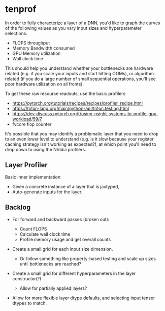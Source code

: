 # tenprof

In order to fully characterize a layer of a DNN, you'd like to graph the curves of the following values as you vary input sizes and hyperparameter selections:

- FLOPS throughput
- Memory Bandwidth consumed
- GPU Memory utilization
- Wall clock time

This should help you understand whether your bottlenecks are hardware related (e.g. if you scale your inputs and start hitting OOMs), or algorithm related (if you do a large number of small sequential operations, you'll see poor hardware utilization on all fronts).

To get these raw resource readouts, use the basic profilers:

- https://pytorch.org/tutorials/recipes/recipes/profiler_recipe.html
- https://triton-lang.org/main/python-api/triton.testing.html
- https://dev-discuss.pytorch.org/t/using-nsight-systems-to-profile-gpu-workload/59/7
- fvcore flop counter

It's possible that you may identify a problematic layer that you need to drop to an even lower level to understand (e.g. is it slow because your register caching strategy isn't working as expected?), at which point you'll need to drop down to using the NVidia profilers.

## Layer Profiler

Basic inner implementation:

- Given a concrete instance of a layer that is jaxtyped,
- Auto-generate inputs for the layer.

## Backlog

- For forward and backward passes (broken out):
  - Count FLOPS
  - Calculate wall clock time
  - Profile memory usage and get overall counts

- Create a small grid for each input size dimension.
  - Or follow something like property-based testing and scale up sizes until bottlenecks are reached?
- Create a small grid for different hyperparameters in the layer constructor(?)
  - Allow for partially applied layers?
- Allow for more flexible layer dtype defaults, and selecting input tensor dtypes to match.
